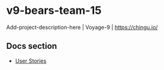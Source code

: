 # v9-bears-team-15
Add-project-description-here | Voyage-9 | https://chingu.io/

## Docs section
- [User Stories](/docs/UserStories.md)